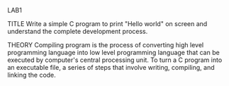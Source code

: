 LAB1


TITLE
Write a simple C program to print "Hello world" on screen and understand the complete development process.

THEORY
Compiling program is the process of converting high level programming language into low level programming language that can be executed by computer's central processing unit. To turn a C program into an executable file, a series of steps that involve writing, compiling, and linking the code.
